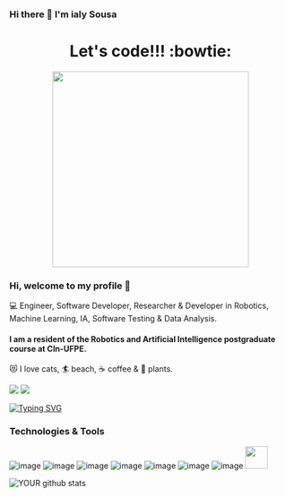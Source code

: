 


### Hi there 👋 I'm ialy Sousa 

<!--
**ialyc/ialyc** is a ✨ _special_ ✨ repository because its `README.md` (this file) appears on your GitHub profile.

Here are some ideas to get you started:

- 🔭 I’m currently working on ...
- 🌱 I’m currently learning ...
- 👯 I’m looking to collaborate on ...
- 🤔 I’m looking for help with ...
- 💬 Ask me about ...
- 📫 How to reach me: ...
- 😄 Pronouns: ...
- ⚡ Fun fact: ...
-->




<div align="center">
<h1>Let's code!!! :bowtie: </h1>
<img src="https://media.giphy.com/media/LmNwrBhejkK9EFP504/giphy.gif" width="350px" />
</div>



### Hi, welcome to my profile 👋

:computer: Engineer, Software Developer, Researcher & Developer in Robotics, Machine Learning, IA, Software Testing & Data Analysis.


#### I am a resident of the Robotics and Artificial Intelligence postgraduate course at CIn-UFPE.

:heart_eyes_cat: I love cats, :surfer: beach, :coffee: coffee & :leaves: plants.


[<img src="https://img.shields.io/badge/Gmail-D14836?style=for-the-badge&logo=gmail&logoColor=white" />](ics2@cin.ufpe.br)  [<img src="https://img.shields.io/badge/linkedin-%230077B5.svg?&style=for-the-badge&logo=linkedin&logoColor=white" />](https://www.linkedin.com/in/ialysousa/)

[![Typing SVG](https://readme-typing-svg.herokuapp.com/?color=\033[45&size=35&center=true&vCenter=true&width=1000&lines=HELLO,+MY+NAME+is+Ialy+Cordeiro+de+Sousa;I'm+from+Brazil;I'm+engineer;Be+Welcome!+:%29)](https://git.io/typing-svg) 

### Technologies & Tools
 ![image](https://img.shields.io/badge/Python-3776AB?style=for-the-badge&logo=python&logoColor=white)
 ![image](https://img.shields.io/badge/C%2B%2B-00599C?style=for-the-badge&logo=c%2B%2B&logoColor=white)
 ![image](https://img.shields.io/badge/Java-ED8B00?style=for-the-badge&logo=java&logoColor=white)
  ![image](https://img.shields.io/badge/Django-092E20?style=for-the-badge&logo=django&logoColor=white)
  ![image](https://img.shields.io/badge/R-276DC3?style=for-the-badge&logo=r&logoColor=white)
  ![image](https://img.shields.io/badge/MySQL-00000F?style=for-the-badge&logo=mysql&logoColor=white)
  ![image](https://img.shields.io/badge/Jira-0052CC?style=for-the-badge&logo=Jira&logoColor=white)
  <img src="https://cdn.jsdelivr.net/gh/devicons/devicon/icons/matlab/matlab-original.svg" width="40" height="40"/>
  
  
  
 
![YOUR github stats](https://github-readme-stats.vercel.app/api?username=ialyc)



 <!-- Abaixo, duas imagens com informações do repositório A+ e etc. -->

 
 




